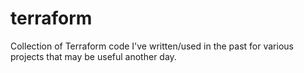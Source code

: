 # terraform

Collection of Terraform code I've written/used in the past for various projects that may be useful another day. 
